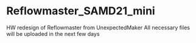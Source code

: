 # Reflowmaster_SAMD21_mini
HW redesign of Reflowmaster from UnexpectedMaker
All necessary files will be uploaded in the next few days
